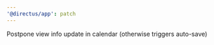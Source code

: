 ```yaml
---
'@directus/app': patch
---
```


Postpone view info update in calendar (otherwise triggers auto-save)
